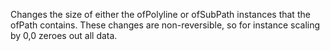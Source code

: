Changes the size of either the ofPolyline or ofSubPath instances that the ofPath contains. These changes are non-reversible, so for instance scaling by 0,0 zeroes out all data.
